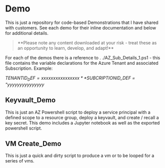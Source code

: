 # Demo
This is just a repository for code-based Demonstrations that I have shared with customers.
See each demo for their inline documentation and below for additional details. 
<blockquote>
      **Please note any content downloaded at your risk - treat these as an opportunity to learn, develop, and adapt!**
</blockquote>
For each of the demos there is a reference to . ./AZ_Sub_Details_1.ps1 - this file contains the variable declarations for the Azure Tenant and associated Subscription.
Example:

*$TENANTID_DEF       = xxxxxxxxxxxxxxxx*
*$SUBCRIPTIONID_DEF  = "yyyyyyyyyyyyyyy*


## Keyvault_Demo
This is just an AZ Powershell script to deploy a service principal with a defined scope to a resource group, deploy a keyvault, and create / recall a key secret.
This demo includes a Jupyter notebook as well as the exported powershell script.

## VM Create_Demo
This is just a quick and dirty script to produce a vm or to be looped for a series of vms.


